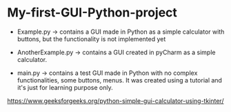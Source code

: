 # My-first-GUI-Python-project

- Example.py -> contains a GUI made in Python as a simple calculator with buttons, but the functionality is not implemented yet

- AnotherExample.py -> contains a GUI created in pyCharm as a simple calculator. 

- main.py -> contains a test GUI made in Python with no complex functionalities, some buttons, menus. It was created using a tutorial and it's just for learning purpose only. 

https://www.geeksforgeeks.org/python-simple-gui-calculator-using-tkinter/
